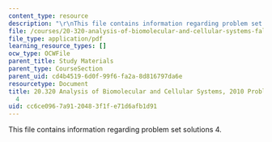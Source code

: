 ```yaml
---
content_type: resource
description: "\r\nThis file contains information regarding problem set solutions 4."
file: /courses/20-320-analysis-of-biomolecular-and-cellular-systems-fall-2012/cc6ce0967a9120483f1fe71d6afb1d91_MIT20_320F12_Fa2010_PS4_so.pdf
file_type: application/pdf
learning_resource_types: []
ocw_type: OCWFile
parent_title: Study Materials
parent_type: CourseSection
parent_uid: cd4b4519-6d0f-99f6-fa2a-8d816797da6e
resourcetype: Document
title: 20.320 Analysis of Biomolecular and Cellular Systems, 2010 Problem Set Solutions
  4
uid: cc6ce096-7a91-2048-3f1f-e71d6afb1d91
---
```


This file contains information regarding problem set solutions 4.

